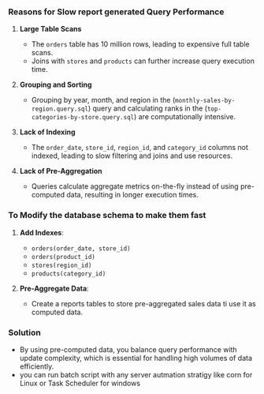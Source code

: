 ### Reasons for Slow report generated Query Performance

1. **Large Table Scans**
   - The `orders` table has 10 million rows, leading to expensive full table scans.
   - Joins with `stores` and `products` can further increase query execution time.

2. **Grouping and Sorting**
   - Grouping by year, month, and region in the (`monthly-sales-by-region.query.sql`) query and calculating ranks in the (`top-categories-by-store.query.sql`) are computationally intensive.

3. **Lack of Indexing**
   - The `order_date`, `store_id`, `region_id`, and `category_id` columns not indexed, leading to slow filtering and joins and use resources.

4. **Lack of Pre-Aggregation**
   - Queries calculate aggregate metrics on-the-fly instead of using pre-computed data, resulting in longer execution times.

### To Modify the database schema to make them fast

1. **Add Indexes**:
   - `orders(order_date, store_id)`
   - `orders(product_id)`
   - `stores(region_id)`
   - `products(category_id)`

2. **Pre-Aggregate Data**:
   - Create a reports tables to store pre-aggregated sales data ti use it as computed data.

### Solution 
   - By using pre-computed data, you balance query performance with update complexity, which is essential for handling high volumes of data efficiently.
   - you can run batch script with any server autmation stratigy like corn for Linux or Task Scheduler for windows 


